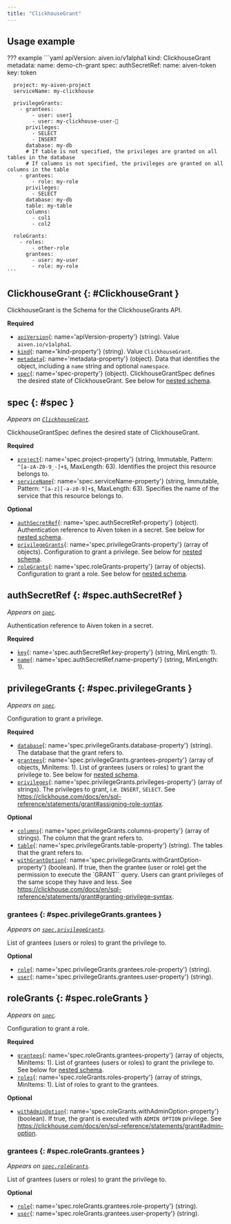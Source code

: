 ```yaml
---
title: "ClickhouseGrant"
---
```


## Usage example

??? example 
    ```yaml
    apiVersion: aiven.io/v1alpha1
    kind: ClickhouseGrant
    metadata:
      name: demo-ch-grant
    spec:
      authSecretRef:
        name: aiven-token
        key: token
    
      project: my-aiven-project
      serviceName: my-clickhouse
    
      privilegeGrants:
        - grantees:
            - user: user1
            - user: my-clickhouse-user-🦄
          privileges:
            - SELECT
            - INSERT
          database: my-db
          # If table is not specified, the privileges are granted on all tables in the database
          # If columns is not specified, the privileges are granted on all columns in the table
        - grantees:
            - role: my-role
          privileges:
            - SELECT
          database: my-db
          table: my-table
          columns:
            - col1
            - col2
    
      roleGrants:
        - roles:
            - other-role
          grantees:
            - user: my-user
            - role: my-role
    ```

## ClickhouseGrant {: #ClickhouseGrant }

ClickhouseGrant is the Schema for the ClickhouseGrants API.

**Required**

- [`apiVersion`](#apiVersion-property){: name='apiVersion-property'} (string). Value `aiven.io/v1alpha1`.
- [`kind`](#kind-property){: name='kind-property'} (string). Value `ClickhouseGrant`.
- [`metadata`](#metadata-property){: name='metadata-property'} (object). Data that identifies the object, including a `name` string and optional `namespace`.
- [`spec`](#spec-property){: name='spec-property'} (object). ClickhouseGrantSpec defines the desired state of ClickhouseGrant. See below for [nested schema](#spec).

## spec {: #spec }

_Appears on [`ClickhouseGrant`](#ClickhouseGrant)._

ClickhouseGrantSpec defines the desired state of ClickhouseGrant.

**Required**

- [`project`](#spec.project-property){: name='spec.project-property'} (string, Immutable, Pattern: `^[a-zA-Z0-9_-]+$`, MaxLength: 63). Identifies the project this resource belongs to.
- [`serviceName`](#spec.serviceName-property){: name='spec.serviceName-property'} (string, Immutable, Pattern: `^[a-z][-a-z0-9]+$`, MaxLength: 63). Specifies the name of the service that this resource belongs to.

**Optional**

- [`authSecretRef`](#spec.authSecretRef-property){: name='spec.authSecretRef-property'} (object). Authentication reference to Aiven token in a secret. See below for [nested schema](#spec.authSecretRef).
- [`privilegeGrants`](#spec.privilegeGrants-property){: name='spec.privilegeGrants-property'} (array of objects). Configuration to grant a privilege. See below for [nested schema](#spec.privilegeGrants).
- [`roleGrants`](#spec.roleGrants-property){: name='spec.roleGrants-property'} (array of objects). Configuration to grant a role. See below for [nested schema](#spec.roleGrants).

## authSecretRef {: #spec.authSecretRef }

_Appears on [`spec`](#spec)._

Authentication reference to Aiven token in a secret.

**Required**

- [`key`](#spec.authSecretRef.key-property){: name='spec.authSecretRef.key-property'} (string, MinLength: 1).
- [`name`](#spec.authSecretRef.name-property){: name='spec.authSecretRef.name-property'} (string, MinLength: 1).

## privilegeGrants {: #spec.privilegeGrants }

_Appears on [`spec`](#spec)._

Configuration to grant a privilege.

**Required**

- [`database`](#spec.privilegeGrants.database-property){: name='spec.privilegeGrants.database-property'} (string). The database that the grant refers to.
- [`grantees`](#spec.privilegeGrants.grantees-property){: name='spec.privilegeGrants.grantees-property'} (array of objects, MinItems: 1). List of grantees (users or roles) to grant the privilege to. See below for [nested schema](#spec.privilegeGrants.grantees).
- [`privileges`](#spec.privilegeGrants.privileges-property){: name='spec.privilegeGrants.privileges-property'} (array of strings). The privileges to grant, i.e. `INSERT`, `SELECT`.
See https://clickhouse.com/docs/en/sql-reference/statements/grant#assigning-role-syntax.

**Optional**

- [`columns`](#spec.privilegeGrants.columns-property){: name='spec.privilegeGrants.columns-property'} (array of strings). The column that the grant refers to.
- [`table`](#spec.privilegeGrants.table-property){: name='spec.privilegeGrants.table-property'} (string). The tables that the grant refers to.
- [`withGrantOption`](#spec.privilegeGrants.withGrantOption-property){: name='spec.privilegeGrants.withGrantOption-property'} (boolean). If true, then the grantee (user or role) get the permission to execute the `GRANT`` query.
Users can grant privileges of the same scope they have and less.
See https://clickhouse.com/docs/en/sql-reference/statements/grant#granting-privilege-syntax.

### grantees {: #spec.privilegeGrants.grantees }

_Appears on [`spec.privilegeGrants`](#spec.privilegeGrants)._

List of grantees (users or roles) to grant the privilege to.

**Optional**

- [`role`](#spec.privilegeGrants.grantees.role-property){: name='spec.privilegeGrants.grantees.role-property'} (string).
- [`user`](#spec.privilegeGrants.grantees.user-property){: name='spec.privilegeGrants.grantees.user-property'} (string).

## roleGrants {: #spec.roleGrants }

_Appears on [`spec`](#spec)._

Configuration to grant a role.

**Required**

- [`grantees`](#spec.roleGrants.grantees-property){: name='spec.roleGrants.grantees-property'} (array of objects, MinItems: 1). List of grantees (users or roles) to grant the privilege to. See below for [nested schema](#spec.roleGrants.grantees).
- [`roles`](#spec.roleGrants.roles-property){: name='spec.roleGrants.roles-property'} (array of strings, MinItems: 1). List of roles to grant to the grantees.

**Optional**

- [`withAdminOption`](#spec.roleGrants.withAdminOption-property){: name='spec.roleGrants.withAdminOption-property'} (boolean). If true, the grant is executed with `ADMIN OPTION` privilege.
See https://clickhouse.com/docs/en/sql-reference/statements/grant#admin-option.

### grantees {: #spec.roleGrants.grantees }

_Appears on [`spec.roleGrants`](#spec.roleGrants)._

List of grantees (users or roles) to grant the privilege to.

**Optional**

- [`role`](#spec.roleGrants.grantees.role-property){: name='spec.roleGrants.grantees.role-property'} (string).
- [`user`](#spec.roleGrants.grantees.user-property){: name='spec.roleGrants.grantees.user-property'} (string).

